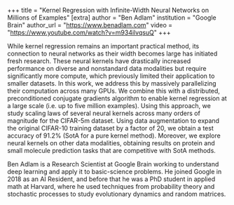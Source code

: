 +++
title = "Kernel Regression with Infinite-Width Neural Networks on Millions of Examples"
[extra]
author = "Ben Adlam"
institution = "Google Brain"
author_url = "https://www.benadlam.com"
video = "https://www.youtube.com/watch?v=m934ilvqsuQ"
+++

While kernel regression remains an important practical method, its connection to neural networks as their width becomes large has initiated fresh research. These neural kernels have drastically increased performance on diverse and nonstandard data modalities but require significantly more compute, which previously limited their application to smaller datasets. In this work, we address this by massively parallelizing their computation across many GPUs. We combine this with a distributed, preconditioned conjugate gradients algorithm to enable kernel regression at a large scale (i.e. up to five million examples). Using this approach, we study scaling laws of several neural kernels across many orders of magnitude for the CIFAR-5m dataset. Using data augmentation to expand the original CIFAR-10 training dataset by a factor of 20, we obtain a test accuracy of 91.2% (SotA for a pure kernel method). Moreover, we explore neural kernels on other data modalities, obtaining results on protein and small molecule prediction tasks that are competitive with SotA methods.

Ben Adlam is a Research Scientist at Google Brain working to understand deep learning and apply it to basic-science problems. He joined Google in 2018 as an AI Resident, and before that he was a PhD student in applied math at Harvard, where he used techniques from probability theory and stochastic processes to study evolutionary dynamics and random matrices.